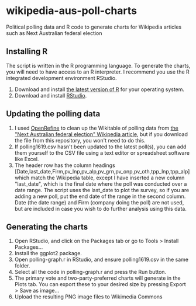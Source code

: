 # wikipedia-aus-poll-charts
Political polling data and R code to generate charts for Wikipedia articles such as Next Australian federal election

## Installing R
The script is written in the R programming language. To generate the charts, you will need to have access to an R interpreter. I recommend you use the R integrated development environment RStudio.

1. Download and install [the latest version of R](https://cran.rstudio.com) for your operating system.
2. Download and install [RStudio](https://www.rstudio.com/products/rstudio/download/).

## Updating the polling data
1. I used [OpenRefine](http://openrefine.org) to clean up the Wikitable of polling data from [the "Next Australian federal election" Wikipedia article](https://en.wikipedia.org/wiki/Next_Australian_federal_election#Voting_intention), but if you download the file from this repository, you won't need to do this.
2. If polling1619.csv hasn't been updated to the latest poll(s), you can add them yourself to the CSV file using a text editor or spreadsheet software like Excel.
3. The header row has the column headings \[Date,last_date,Firm,pv_lnp,pv_alp,pv_grn,pv_onp,pv_oth,tpp_lnp,tpp_alp\] which match the Wikipedia table, except I have inserted a new column "last_date", which is the final date where the poll was conducted over a date range. The script uses the last_date to plot the survey, so if you are adding a new poll, put the end date of the range in the second column. Date (the date range) and Firm (company doing the poll) are not used, but are included in case you wish to do further analysis using this data.

## Generating the charts
1. Open RStudio, and click on the Packages tab or go to Tools > Install Packages...
2. Install the ggplot2 package.
3. Open polling-graph.r in RStudio, and ensure polling1619.csv in the same folder.
4. Select all the code in polling-graph.r and press the Run button.
5. The primary vote and two-party-preferred charts will generate in the Plots tab. You can export these to your desired size by pressing Export > Save as image...
6. Upload the resulting PNG image files to Wikimedia Commons

